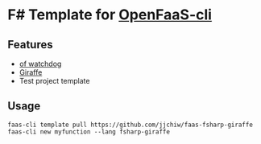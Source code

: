 # F# Template for [OpenFaaS-cli](https://github.com/openfaas/faas-cli)

## Features

-   [of watchdog](https://github.com/openfaas/of-watchdog)
-   [Giraffe](https://github.com/giraffe-fsharp/Giraffe)
-   Test project template

## Usage

```shell
faas-cli template pull https://github.com/jjchiw/faas-fsharp-giraffe
faas-cli new myfunction --lang fsharp-giraffe
```
